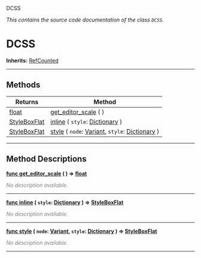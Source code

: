 
<div class="header-banner purple">
<div class="header-label purple">DCSS</div>
</div>

*This contains the source code documentation of the class `DCSS`.*
        
# DCSS
**Inherits:** [RefCounted](https://docs.godotengine.org/en/latest/classes/class_refcounted.html#class-refcounted)


--- 

## Methods
Returns | Method 
--- | --- 
<span class="hljs-attribute">[float](https://docs.godotengine.org/en/latest/classes/class_float.html#class-float)</span> | [<span class="hljs-title">get_editor_scale</span>](#method-get_editor_scale) ( ) 
<span class="hljs-attribute">[StyleBoxFlat](https://docs.godotengine.org/en/latest/classes/class_styleboxflat.html#class-styleboxflat)</span> | [<span class="hljs-title">inline</span>](#method-inline) ( `style`: [Dictionary](https://docs.godotengine.org/en/latest/classes/class_dictionary.html#class-dictionary) ) 
<span class="hljs-attribute">[StyleBoxFlat](https://docs.godotengine.org/en/latest/classes/class_styleboxflat.html#class-styleboxflat)</span> | [<span class="hljs-title">style</span>](#method-style) ( `node`: [Variant](https://docs.godotengine.org/en/latest/classes/class_variant.html#class-variant), `style`: [Dictionary](https://docs.godotengine.org/en/latest/classes/class_dictionary.html#class-dictionary) ) 
--- 
## Method Descriptions



<a class="header" id="method-get_editor_scale" href="#method-get_editor_scale">**<span class="hljs-attribute">func</span> [<span class="hljs-title">get_editor_scale</span>](#method-get_editor_scale) ( )</a>  ⇒ <span class="hljs-attribute">[float](https://docs.godotengine.org/en/latest/classes/class_float.html#class-float)</span>** 



 <span style = "color: gray">*No description available.*</span> 

---



<a class="header" id="method-inline" href="#method-inline">**<span class="hljs-attribute">func</span> [<span class="hljs-title">inline</span>](#method-inline) ( `style`: [Dictionary](https://docs.godotengine.org/en/latest/classes/class_dictionary.html#class-dictionary) )</a>  ⇒ <span class="hljs-attribute">[StyleBoxFlat](https://docs.godotengine.org/en/latest/classes/class_styleboxflat.html#class-styleboxflat)</span>** 



 <span style = "color: gray">*No description available.*</span> 

---



<a class="header" id="method-style" href="#method-style">**<span class="hljs-attribute">func</span> [<span class="hljs-title">style</span>](#method-style) ( `node`: [Variant](https://docs.godotengine.org/en/latest/classes/class_variant.html#class-variant), `style`: [Dictionary](https://docs.godotengine.org/en/latest/classes/class_dictionary.html#class-dictionary) )</a>  ⇒ <span class="hljs-attribute">[StyleBoxFlat](https://docs.godotengine.org/en/latest/classes/class_styleboxflat.html#class-styleboxflat)</span>** 



 <span style = "color: gray">*No description available.*</span> 

---

